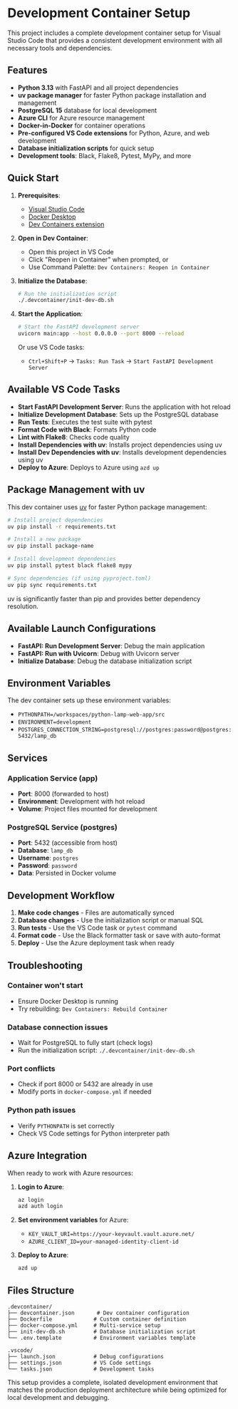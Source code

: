 # Development Container Setup

This project includes a complete development container setup for Visual Studio Code that provides a consistent development environment with all necessary tools and dependencies.

## Features

- **Python 3.13** with FastAPI and all project dependencies
- **uv package manager** for faster Python package installation and management
- **PostgreSQL 15** database for local development
- **Azure CLI** for Azure resource management
- **Docker-in-Docker** for container operations
- **Pre-configured VS Code extensions** for Python, Azure, and web development
- **Database initialization scripts** for quick setup
- **Development tools**: Black, Flake8, Pytest, MyPy, and more

## Quick Start

1. **Prerequisites**:

   - [Visual Studio Code](https://code.visualstudio.com/)
   - [Docker Desktop](https://www.docker.com/products/docker-desktop)
   - [Dev Containers extension](https://marketplace.visualstudio.com/items?itemName=ms-vscode-remote.remote-containers)

2. **Open in Dev Container**:

   - Open this project in VS Code
   - Click "Reopen in Container" when prompted, or
   - Use Command Palette: `Dev Containers: Reopen in Container`

3. **Initialize the Database**:

   ```bash
   # Run the initialization script
   ./.devcontainer/init-dev-db.sh
   ```

4. **Start the Application**:

   ```bash
   # Start the FastAPI development server
   uvicorn main:app --host 0.0.0.0 --port 8000 --reload
   ```

   Or use VS Code tasks:

   - `Ctrl+Shift+P` → `Tasks: Run Task` → `Start FastAPI Development Server`

## Available VS Code Tasks

- **Start FastAPI Development Server**: Runs the application with hot reload
- **Initialize Development Database**: Sets up the PostgreSQL database
- **Run Tests**: Executes the test suite with pytest
- **Format Code with Black**: Formats Python code
- **Lint with Flake8**: Checks code quality
- **Install Dependencies with uv**: Installs project dependencies using uv
- **Install Dev Dependencies with uv**: Installs development dependencies using uv
- **Deploy to Azure**: Deploys to Azure using `azd up`

## Package Management with uv

This dev container uses [uv](https://docs.astral.sh/uv/) for faster Python package management:

```bash
# Install project dependencies
uv pip install -r requirements.txt

# Install a new package
uv pip install package-name

# Install development dependencies
uv pip install pytest black flake8 mypy

# Sync dependencies (if using pyproject.toml)
uv pip sync requirements.txt
```

uv is significantly faster than pip and provides better dependency resolution.

## Available Launch Configurations

- **FastAPI: Run Development Server**: Debug the main application
- **FastAPI: Run with Uvicorn**: Debug with Uvicorn server
- **Initialize Database**: Debug the database initialization script

## Environment Variables

The dev container sets up these environment variables:

- `PYTHONPATH=/workspaces/python-lamp-web-app/src`
- `ENVIRONMENT=development`
- `POSTGRES_CONNECTION_STRING=postgresql://postgres:password@postgres:5432/lamp_db`

## Services

### Application Service (app)

- **Port**: 8000 (forwarded to host)
- **Environment**: Development with hot reload
- **Volume**: Project files mounted for development

### PostgreSQL Service (postgres)

- **Port**: 5432 (accessible from host)
- **Database**: `lamp_db`
- **Username**: `postgres`
- **Password**: `password`
- **Data**: Persisted in Docker volume

## Development Workflow

1. **Make code changes** - Files are automatically synced
2. **Database changes** - Use the initialization script or manual SQL
3. **Run tests** - Use the VS Code task or `pytest` command
4. **Format code** - Use the Black formatter task or save with auto-format
5. **Deploy** - Use the Azure deployment task when ready

## Troubleshooting

### Container won't start

- Ensure Docker Desktop is running
- Try rebuilding: `Dev Containers: Rebuild Container`

### Database connection issues

- Wait for PostgreSQL to fully start (check logs)
- Run the initialization script: `./.devcontainer/init-dev-db.sh`

### Port conflicts

- Check if port 8000 or 5432 are already in use
- Modify ports in `docker-compose.yml` if needed

### Python path issues

- Verify `PYTHONPATH` is set correctly
- Check VS Code settings for Python interpreter path

## Azure Integration

When ready to work with Azure resources:

1. **Login to Azure**:

   ```bash
   az login
   azd auth login
   ```

2. **Set environment variables** for Azure:

   - `KEY_VAULT_URI=https://your-keyvault.vault.azure.net/`
   - `AZURE_CLIENT_ID=your-managed-identity-client-id`

3. **Deploy to Azure**:
   ```bash
   azd up
   ```

## Files Structure

```
.devcontainer/
├── devcontainer.json       # Dev container configuration
├── Dockerfile             # Custom container definition
├── docker-compose.yml     # Multi-service setup
├── init-dev-db.sh         # Database initialization script
└── .env.template          # Environment variables template

.vscode/
├── launch.json            # Debug configurations
├── settings.json          # VS Code settings
└── tasks.json             # Development tasks
```

This setup provides a complete, isolated development environment that matches the production deployment architecture while being optimized for local development and debugging.
